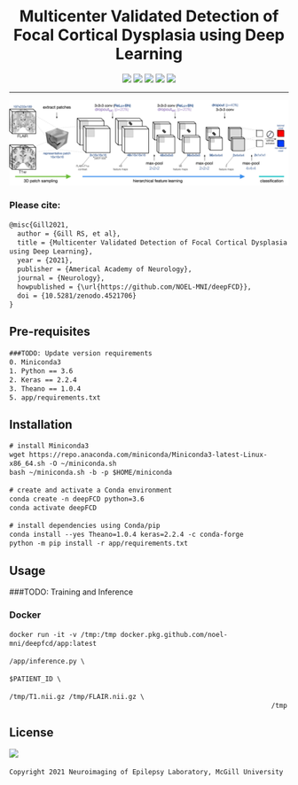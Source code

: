 <h1 align="center">
  <b>Multicenter Validated Detection of Focal Cortical Dysplasia using Deep Learning</b><br>
</h1>

<p align="center">
      <a href="https://www.python.org/">
        <img src="https://img.shields.io/badge/Python-3.6-ff69b4.svg" /></a>
      <a href= "https://keras.io/">
        <img src="https://img.shields.io/badge/Keras-2.2.4-2BAF2B.svg" /></a>
      <a href= "https://github.com/Theano/Theano">
        <img src="https://img.shields.io/badge/Theano-1.0.4-2BAF2B.svg" /></a>
      <a href= "https://github.com/NOEL-MNI/deepFCD/blob/main/LICENSE">
        <img src="https://img.shields.io/badge/License-BSD%203--Clause-blue.svg" /></a>
      <a href= "https://zenodo.org/deposit/4521706">
        <img src="https://zenodo.org/badge/4521706.svg" /></a>
</p>


------------------------

![](assets/diagram.jpg)

### Please cite:
```TeX
@misc{Gill2021,
  author = {Gill RS, et al},
  title = {Multicenter Validated Detection of Focal Cortical Dysplasia using Deep Learning},
  year = {2021},
  publisher = {Americal Academy of Neurology},
  journal = {Neurology},
  howpublished = {\url{https://github.com/NOEL-MNI/deepFCD}},
  doi = {10.5281/zenodo.4521706}
}
```

## Pre-requisites
```console
###TODO: Update version requirements
0. Miniconda3
1. Python == 3.6
2. Keras == 2.2.4
3. Theano == 1.0.4
5. app/requirements.txt
```

## Installation

```console
# install Miniconda3
wget https://repo.anaconda.com/miniconda/Miniconda3-latest-Linux-x86_64.sh -O ~/miniconda.sh
bash ~/miniconda.sh -b -p $HOME/miniconda

# create and activate a Conda environment
conda create -n deepFCD python=3.6
conda activate deepFCD

# install dependencies using Conda/pip
conda install --yes Theano=1.0.4 keras=2.2.4 -c conda-forge
python -m pip install -r app/requirements.txt
```


## Usage
###TODO: Training and Inference
### Docker
```console
docker run -it -v /tmp:/tmp docker.pkg.github.com/noel-mni/deepfcd/app:latest
                                                                  /app/inference.py \
                                                                  $PATIENT_ID \
                                                                  /tmp/T1.nii.gz /tmp/FLAIR.nii.gz \
                                                                  /tmp
```

## License
<a href= "https://opensource.org/licenses/BSD-3-Clause"><img src="https://img.shields.io/badge/License-BSD%203--Clause-blue.svg" /></a>
```Shell
Copyright 2021 Neuroimaging of Epilepsy Laboratory, McGill University
```
